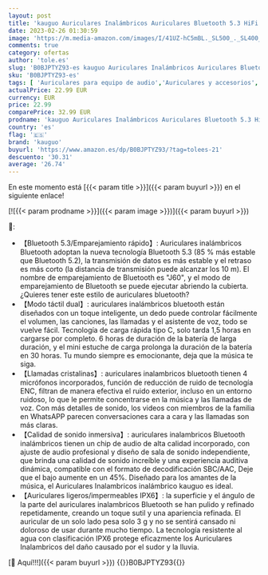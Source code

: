 ```yaml
---
layout: post
title: 'kauguo Auriculares Inalámbricos Auriculares Bluetooth 5.3 HiFi Estéreo Cascos Inalambricos con Control Táctil 4mic ENC Incorporado Cancelación Ruido IPX6 Deportivos para Xiaomi Samsung iPhone Huawei'
date: 2023-02-26 01:30:59
image: 'https://m.media-amazon.com/images/I/41UZ-hC5mBL._SL500_._SL400_.jpg'
comments: true
category: ofertas
author: 'tole.es'
slug: 'B0BJPTYZ93-es kauguo Auriculares Inalámbricos Auriculares Bluetooth 5.3...'
sku: 'B0BJPTYZ93-es'
tags: [ 'Auriculares para equipo de audio','Auriculares y accesorios','Electrónica','iphone','kauguo','🇪🇸', ]
actualPrice: 22.99 EUR
currency: EUR
price: 22.99
comparePrice: 32.99 EUR
prodname: 'kauguo Auriculares Inalámbricos Auriculares Bluetooth 5.3 HiFi Estéreo Cascos Inalambricos con Control Táctil 4mic ENC Incorporado Cancelación Ruido IPX6 Deportivos para Xiaomi Samsung iPhone Huawei'
country: 'es'
flag: '🇪🇸'
brand: 'kauguo'
buyurl: 'https://www.amazon.es/dp/B0BJPTYZ93/?tag=tolees-21'
descuento: '30.31'
average: '26.74'
---
```


En este momento está [{{< param title >}}]({{< param buyurl >}}) en el siguiente enlace!

[![{{< param prodname >}}]({{< param image >}})]({{< param buyurl >}})

🔎:

- 【Bluetooth 5.3/Emparejamiento rápido】: Auriculares inalámbricos Bluetooth adoptan la nueva tecnología Bluetooth 5.3 (85 % más estable que Bluetooth 5.2), la transmisión de datos es más estable y el retraso es más corto (la distancia de transmisión puede alcanzar los 10 m). El nombre de emparejamiento de Bluetooth es "J60", y el modo de emparejamiento de Bluetooth se puede ejecutar abriendo la cubierta. ¿Quieres tener este estilo de auriculares bluetooth?
- 【Modo táctil dual】: auriculares inalámbricos bluetooth están diseñados con un toque inteligente, un dedo puede controlar fácilmente el volumen, las canciones, las llamadas y el asistente de voz, todo se vuelve fácil. Tecnología de carga rápida tipo C, solo tarda 1,5 horas en cargarse por completo. 6 horas de duración de la batería de larga duración, y el mini estuche de carga prolonga la duración de la batería en 30 horas. Tu mundo siempre es emocionante, deja que la música te siga.
- 【Llamadas cristalinas】: auriculares inalambricos bluetooth tienen 4 micrófonos incorporados, función de reducción de ruido de tecnología ENC, filtran de manera efectiva el ruido exterior, incluso en un entorno ruidoso, lo que le permite concentrarse en la música y las llamadas de voz. Con más detalles de sonido, los videos con miembros de la familia en WhatsAPP parecen conversaciones cara a cara y las llamadas son más claras.
- 【Calidad de sonido inmersiva】: auriculares inalambricos Bluetooth inalámbricos tienen un chip de audio de alta calidad incorporado, con ajuste de audio profesional y diseño de sala de sonido independiente, que brinda una calidad de sonido increíble y una experiencia auditiva dinámica, compatible con el formato de decodificación SBC/AAC, Deje que el bajo aumente en un 45%. Diseñado para los amantes de la música, el Auriculares Inalambricos inalámbrico kauguo es ideal.
- 【Auriculares ligeros/impermeables IPX6】: la superficie y el ángulo de la parte del auriculares inalambricos Bluetooth se han pulido y refinado repetidamente, creando un toque sutil y una apariencia refinada. El auricular de un solo lado pesa solo 3 g y no se sentirá cansado ni doloroso de usar durante mucho tiempo. La tecnología resistente al agua con clasificación IPX6 protege eficazmente los Auriculares Inalambricos del daño causado por el sudor y la lluvia.

[🛒 Aquí!!!]({{< param buyurl >}})
{{<world>}}B0BJPTYZ93{{</world>}}
